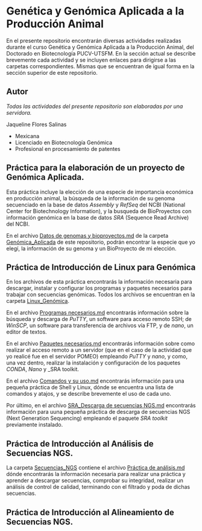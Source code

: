 # Genética y Genómica Aplicada a la Producción Animal  
En el presente repositorio encontrarán diversas actividades realizadas durante el curso Genética y Genómica Aplicada a la Producción Animal, del Doctorado en Biotecnología PUCV-UTSFM. En la sección actual se describe brevemente cada actividad y se incluyen enlaces para dirigirse a las carpetas correspondientes. Mismas que se encuentran de igual forma en la sección superior de este repositorio.


## **Autor**  
_Todas las actividades del presente repositorio son elaboradas por una servidora._  

Jaqueline Flores Salinas
 - Mexicana  
 - Licenciado en Biotecnología Genómica  
 - Profesional en procesamiento de patentes    
   

## Práctica para la elaboración de un proyecto de Genómica Aplicada.  
Esta práctica incluye la elección de una especie de importancia económica en producción animal, la búsqueda de la información de su genoma secuenciado en la base de datos _Assembly_ y _RefSeq_ del NCBI (National Center for Biotechnology Information), y la busqueda de BioProyectos con información genómica en la base de datos _SRA_ (Sequence Read Archive) del NCBI.  

En el archivo [Datos de genomas y bioproyectos.md](https://github.com/GenomicsEducation/JaquelineFlores/blob/main/Gen%C3%B3mica_Aplicada/Datos%20de%20genomas%20y%20bioproyectos.md) de la carpeta [Genómica_Aplicada](https://github.com/GenomicsEducation/JaquelineFlores/tree/main/Gen%C3%B3mica_Aplicada) de este repositorio, podrán encontrar la especie que yo elegí, la información de su genoma y un BioProyecto de mi elección.  


## **Práctica de Introducción de Linux para Genómica**  
En los archivos de esta práctica encontrarás la información necesaria para descargar, instalar y configurar los programas y paquetes necesarios para trabajar con secuencias genómicas. Todos los archivos se encuentran en la carpeta [Linux_Genómica](https://github.com/GenomicsEducation/JaquelineFlores/tree/main/Linux_Gen%C3%B3mica).

En el archivo [Programas necesarios.md](https://github.com/GenomicsEducation/JaquelineFlores/blob/main/Linux_Gen%C3%B3mica/Programas%20necesarios.md) encontrarás información sobre la búsqueda y descarga de _PuTTY_, un software para acceso remoto SSH; de _WinSCP_, un software para transferencia de archivos vía FTP, y de _nano_, un editor de textos.

En el archivo [Paquetes necesarios.md](https://github.com/GenomicsEducation/JaquelineFlores/blob/main/Linux_Gen%C3%B3mica/Paquetes%20necesarios.md) encontrarás información sobre como realizar el acceso remoto a un servidor (que en el caso de la actividad que yo realicé fue en el servidor POMEO) empleando _PuTTY_ y _nano_, y como, una vez dentro, realizar la instalación y configuración de los paquetes _CONDA_, _Nano_ y _SRA toolkit.  

En el archivo [Comandos y su uso.md](https://github.com/GenomicsEducation/JaquelineFlores/blob/main/Linux_Gen%C3%B3mica/Comandos%20y%20su%20uso.md) encontrarás información para una pequeña práctica de Shell y Linux, dónde se encuentra una lista de comandos y atajos, y se describe brevemente el uso de cada uno.  

Por último, en el archivo [SRA_Descarga de secuencias NGS.md](https://github.com/GenomicsEducation/JaquelineFlores/blob/main/Linux_Gen%C3%B3mica/SRA_Descarga%20de%20secuencias%20NGS.md) encontrarás información para uuna pequeña práctica de descarga de secuencias NGS (Next Generation Sequencing) empleando el paquete _SRA toolkit_ previamente instalado.  


## Práctica de Introducción al Análisis de Secuencias NGS.  
La carpeta [Secuencias_NGS](https://github.com/GenomicsEducation/JaquelineFlores/tree/main/Secuencias_NGS) contiene el archivo [Práctica de análisis.md](https://github.com/GenomicsEducation/JaquelineFlores/blob/main/Secuencias_NGS/Pr%C3%A1ctica%20de%20an%C3%A1lisis.md) dónde encontrarás la información necesaria para realizar una práctica y aprender a descargar secuencias, comprobar su integridad, realizar un análisis de control de calidad, terminando con el filtrado y poda de dichas secuencias.

## Práctica de Introducción al Alineamiento de Secuencias NGS.
